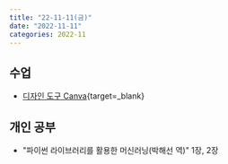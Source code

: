 ```yaml
---
title: "22-11-11(금)"
date: "2022-11-11"
categories: 2022-11
---
```


## 수업

- [디자인 도구 Canva](https://www.canva.com/ko_kr/){target=_blank}

## 개인 공부

- "파이썬 라이브러리를 활용한 머신러닝(박해선 역)" 1장, 2장
